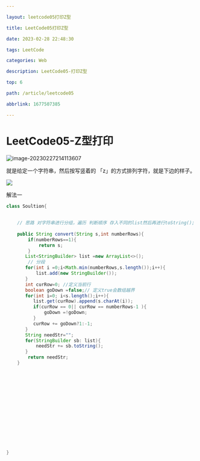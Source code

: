 ```yaml
---

layout: leetcode05打印Z型

title: LeetCode05打印Z型

date: 2023-02-28 22:48:30

tags: LeetCode

categories: Web

description: LeetCode05-打印Z型

top: 6

path: /article/leetcode05

abbrlink: 1677507385

---
```





# LeetCode05-Z型打印

<div/>

![image-20230227214113607](https://gitee.com/fadeway32/fadeway32/raw/master/img/202302272141667.png)

就是给定一个字符串，然后按写竖着的 「z」的方式排列字符，就是下边的样子。

![](https://gitee.com/fadeway32/fadeway32/raw/master/img/202302272142766.png)

解法一

~~~java
class Soultion{
    
    
    // 思路 对字符串进行分组，遍历 判断顺序 存入不同的list然后再进行toString();
    
    public String convert(String s,int numberRows){
        if(numberRows==1){
            return s;
        }
       List<StringBuilder> list =new ArrayList<>();
        // 分段
       for(int i =0;i<Math.min(numberRows,s.length());i++){
           list.add(new StringBuilder());
       }
       int curRow=0; //定义当前行
       boolean goDown =false;// 定义true会数组越界
       for(int i=0; i<s.length();i++){
          list.get(curRow).append(s.charAt(i));
          if(curRow == 0|| curRow == numberRows-1 ){
              goDown =!goDown;
          }
          curRow += goDown?1:-1;
       }
       String needStr="";
       for(StringBuilder sb: list){
           needStr += sb.toString();
       }
        return needStr;
    }
    
    
    
    
    
    
    
    
    
    
    
    
    
    
    
}













~~~

